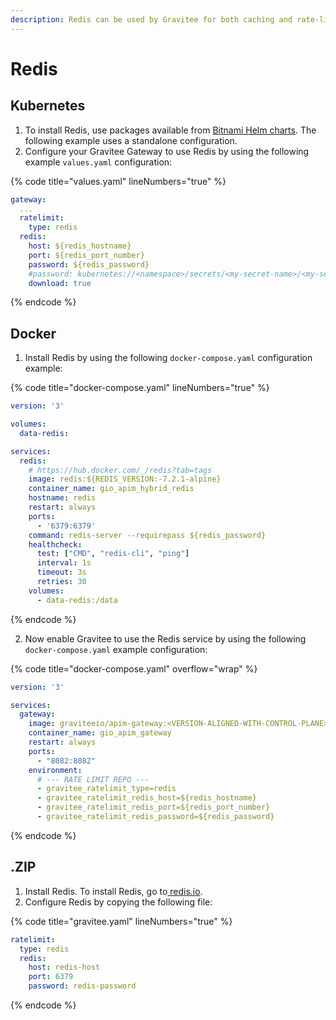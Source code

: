 ```yaml
---
description: Redis can be used by Gravitee for both caching and rate-limiting of your APIs.
---
```


# Redis

## Kubernetes

1. To install Redis, use packages available from [Bitnami Helm charts](https://artifacthub.io/packages/helm/bitnami/redis).  The following example uses a standalone configuration.
2. Configure your Gravitee Gateway to use Redis by using the following example `values.yaml` configuration:

{% code title="values.yaml" lineNumbers="true" %}
```yaml
gateway:
  ...
  ratelimit:
    type: redis
  redis:
    host: ${redis_hostname}
    port: ${redis_port_number}
    password: ${redis_password}
    #password: kubernetes://<namespace>/secrets/<my-secret-name>/<my-secret-key>
    download: true
```
{% endcode %}

## Docker

1. Install Redis by using the following `docker-compose.yaml` configuration example:

{% code title="docker-compose.yaml" lineNumbers="true" %}
```yaml
version: '3'

volumes:
  data-redis:

services:
  redis:
    # https://hub.docker.com/_/redis?tab=tags
    image: redis:${REDIS_VERSION:-7.2.1-alpine}
    container_name: gio_apim_hybrid_redis
    hostname: redis
    restart: always
    ports:
      - '6379:6379'
    command: redis-server --requirepass ${redis_password}
    healthcheck:
      test: ["CMD", "redis-cli", "ping"]
      interval: 1s
      timeout: 3s
      retries: 30
    volumes: 
      - data-redis:/data
```
{% endcode %}

2. Now enable Gravitee to use the Redis service by using the following `docker-compose.yaml` example configuration:

{% code title="docker-compose.yaml" overflow="wrap" %}
```yaml
version: '3'

services:
  gateway:
    image: graviteeio/apim-gateway:<VERSION-ALIGNED-WITH-CONTROL-PLANE>
    container_name: gio_apim_gateway
    restart: always
    ports:
      - "8082:8082"
    environment:
      # --- RATE LIMIT REPO ---
      - gravitee_ratelimit_type=redis
      - gravitee_ratelimit_redis_host=${redis_hostname}
      - gravitee_ratelimit_redis_port=${redis_port_number}
      - gravitee_ratelimit_redis_password=${redis_password}
```
{% endcode %}

## .ZIP

1. Install Redis. To install Redis, go to[ redis.io](https://redis.io/docs/getting-started/installation/).
2. Configure Redis by copying the following file:

{% code title="gravitee.yaml" lineNumbers="true" %}
```yaml
ratelimit:
  type: redis
  redis:
    host: redis-host
    port: 6379
    password: redis-password
```
{% endcode %}
